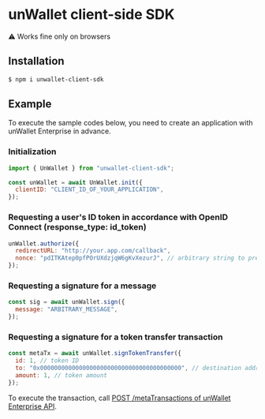 # unWallet client-side SDK

:warning: Works fine only on browsers

## Installation

```sh
$ npm i unwallet-client-sdk
```

## Example

To execute the sample codes below, you need to create an application with unWallet Enterprise in advance.

### Initialization

```js
import { UnWallet } from "unwallet-client-sdk";

const unWallet = await UnWallet.init({
  clientID: "CLIENT_ID_OF_YOUR_APPLICATION",
});
```

### Requesting a user's ID token in accordance with OpenID Connect (response_type: id_token)

```js
unWallet.authorize({
  redirectURL: "http://your.app.com/callback",
  nonce: "pdITKAtep0pfPOrUXdzjqW6gKvXezurJ", // arbitrary string to prevent replay attacks
});
```

### Requesting a signature for a message

```js
const sig = await unWallet.sign({
  message: "ARBITRARY_MESSAGE",
});
```

### Requesting a signature for a token transfer transaction

```js
const metaTx = await unWallet.signTokenTransfer({
  id: 1, // token ID
  to: "0x0000000000000000000000000000000000000000", // destination address
  amount: 1, // token amount
});
```

To execute the transaction, call [POST /metaTransactions of unWallet Enterprise API](https://developers.ent.unwallet.world/ja/latest/unwallet-ent-api.html#post-metatransactions).
